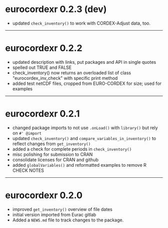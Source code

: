 # eurocordexr 0.2.3 (dev)

- updated `check_inventory()` to work with CORDEX-Adjust data, too. 

---

# eurocordexr 0.2.2

- updated description with links, put packages and API in single quotes
- spelled out TRUE and FALSE
- check_inventory() now returns an overloaded list of class "eurocordex_inv_check" with specific 
  print method
- added test netCDF files, cropped from EURO-CORDEX for size; used for examples

---

# eurocordexr 0.2.1

- changed package imports to not use `.onLoad()` with `library()` but rely on `#' @import`
- updated `check_inventory()` and `compare_variables_in_inventory()` to reflect changes from `get_inventory()`
- added a check for complete periods in `check_inventory()`
- misc polishing for submission to CRAN
- consolidate licenses for CRAN and github
- added `globalVariables()` and reformatted examples to remove R CHECK NOTES

---

# eurocordexr 0.2.0

- improved `get_inventory()` overview of file dates
- initial version imported from Eurac gitlab
- Added a `NEWS.md` file to track changes to the package.
